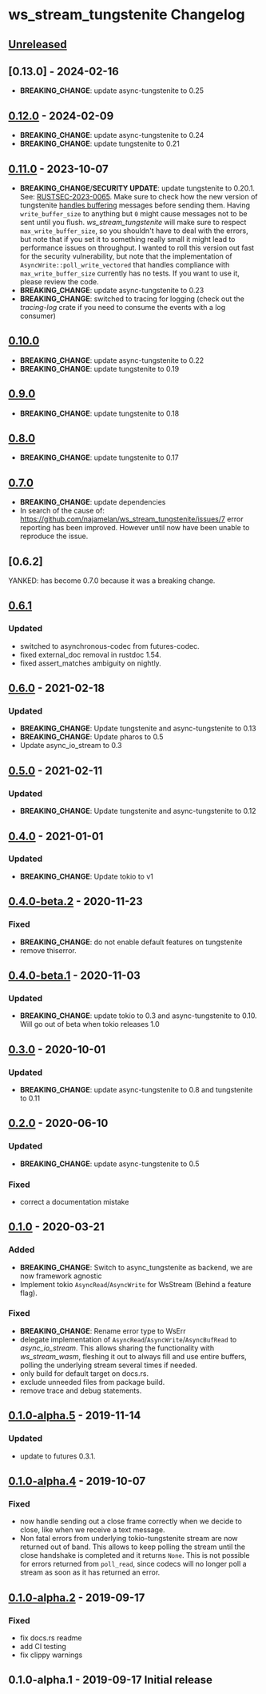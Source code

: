 # ws_stream_tungstenite Changelog

## [Unreleased]

  [Unreleased]: https://github.com/najamelan/ws_stream_tungstenite/compare/0.13.0...dev


## [0.13.0] - 2024-02-16

  [0.12.0]: https://github.com/najamelan/ws_stream_tungstenite/compare/0.12.0...0.13.0

  - **BREAKING_CHANGE**: update async-tungstenite to 0.25


## [0.12.0] - 2024-02-09

  [0.12.0]: https://github.com/najamelan/ws_stream_tungstenite/compare/0.11.0...0.12.0

  - **BREAKING_CHANGE**: update async-tungstenite to 0.24
  - **BREAKING_CHANGE**: update tungstenite to 0.21


## [0.11.0] - 2023-10-07

  [0.11.0]: https://github.com/najamelan/ws_stream_tungstenite/compare/0.10.0...0.11.0
  
  - **BREAKING_CHANGE**/**SECURITY UPDATE**: update tungstenite to 0.20.1. 
    See: [RUSTSEC-2023-0065](https://rustsec.org/advisories/RUSTSEC-2023-0065).
    Make sure to check how the new version of tungstenite 
    [handles buffering](https://docs.rs/tungstenite/latest/tungstenite/protocol/struct.WebSocketConfig.html) 
    messages before sending them. Having `write_buffer_size` to anything but `0` might cause
    messages not to be sent until you flush. _ws_stream_tungstenite_ will make sure to respect
    `max_write_buffer_size`, so you shouldn't have to deal with the errors, but note that if
    you set it to something really small it might lead to performance issues on throughput.
    I wanted to roll this version out fast for the security vulnerability, but note that the 
    implementation of `AsyncWrite::poll_write_vectored` that handles compliance with `max_write_buffer_size`
    currently has no tests. If you want to use it, please review the code.     
  - **BREAKING_CHANGE**: update async-tungstenite to 0.23
  - **BREAKING_CHANGE**: switched to tracing for logging (check out the _tracing-log_ crate
    if you need to consume the events with a log consumer)


## [0.10.0]

  [0.10.0]: https://github.com/najamelan/ws_stream_tungstenite/compare/0.9.0...0.10.0
  
  - **BREAKING_CHANGE**: update async-tungstenite to 0.22
  - **BREAKING_CHANGE**: update tungstenite to 0.19


## [0.9.0]

  [0.9.0]: https://github.com/najamelan/ws_stream_tungstenite/compare/0.8.0...0.9.0
  
  - **BREAKING_CHANGE**: update tungstenite to 0.18


## [0.8.0]

  [0.8.0]: https://github.com/najamelan/ws_stream_tungstenite/compare/0.7.0...0.8.0
  
  - **BREAKING_CHANGE**: update tungstenite to 0.17


## [0.7.0]

  [0.7.0]: https://github.com/najamelan/ws_stream_tungstenite/compare/0.6.1...0.7.0
  
  - **BREAKING_CHANGE**: update dependencies
  - In search of the cause of: https://github.com/najamelan/ws_stream_tungstenite/issues/7 error reporting
    has been improved. However until now have been unable to reproduce the issue.


## [0.6.2] 

  YANKED: has become 0.7.0 because it was a breaking change.

## [0.6.1]

  [0.6.1]: https://github.com/najamelan/ws_stream_tungstenite/compare/0.6.0...0.6.1

### Updated
  - switched to asynchronous-codec from futures-codec.
  - fixed external_doc removal in rustdoc 1.54.
  - fixed assert_matches ambiguity on nightly.


## [0.6.0] - 2021-02-18

  [0.6.0]: https://github.com/najamelan/ws_stream_tungstenite/compare/0.5.0...0.6.0

### Updated
  - **BREAKING_CHANGE**: Update tungstenite and async-tungstenite to 0.13
  - **BREAKING_CHANGE**: Update pharos to 0.5
  - Update async_io_stream to 0.3

## [0.5.0] - 2021-02-11

  [0.5.0]: https://github.com/najamelan/ws_stream_tungstenite/compare/0.4.0...0.5.0

### Updated
  - **BREAKING_CHANGE**: Update tungstenite and async-tungstenite to 0.12

## [0.4.0] - 2021-01-01

  [0.4.0]: https://github.com/najamelan/ws_stream_tungstenite/compare/0.4.0-beta.2...0.4.0

### Updated
  - **BREAKING_CHANGE**: Update tokio to v1

## [0.4.0-beta.2] - 2020-11-23

  [0.4.0-beta.2]: https://github.com/najamelan/ws_stream_tungstenite/compare/0.4.0-beta.1...0.4.0-beta.2

### Fixed
  - **BREAKING_CHANGE**: do not enable default features on tungstenite
  - remove thiserror.


## [0.4.0-beta.1] - 2020-11-03

  [0.4.0-beta.1]: https://github.com/najamelan/ws_stream_tungstenite/compare/0.3.0...0.4.0-beta.1

### Updated
  - **BREAKING_CHANGE**: update tokio to 0.3 and async-tungstenite to 0.10. Will go out of beta when tokio releases 1.0


## [0.3.0] - 2020-10-01

  [0.3.0]: https://github.com/najamelan/ws_stream_tungstenite/compare/0.2.0...0.3.0

### Updated
  - **BREAKING_CHANGE**: update async-tungstenite to 0.8 and tungstenite to 0.11


## [0.2.0] - 2020-06-10

  [0.2.0]: https://github.com/najamelan/ws_stream_tungstenite/compare/0.1.0...0.2.0

### Updated
  - **BREAKING_CHANGE**: update async-tungstenite to 0.5

### Fixed
  - correct a documentation mistake


## [0.1.0] - 2020-03-21

  [0.1.0]: https://github.com/najamelan/ws_stream_tungstenite/compare/0.1.0-alpha.5...0.1.0

### Added
  - **BREAKING_CHANGE**: Switch to async_tungstenite as backend, we are now framework agnostic
  - Implement tokio `AsyncRead`/`AsyncWrite` for WsStream (Behind a feature flag).

### Fixed
  - **BREAKING_CHANGE**: Rename error type to WsErr
  - delegate implementation of `AsyncRead`/`AsyncWrite`/`AsyncBufRead` to _async_io_stream_. This allows
    sharing the functionality with _ws_stream_wasm_, fleshing it out to always fill and use entire buffers,
    polling the underlying stream several times if needed.
  - only build for default target on docs.rs.
  - exclude unneeded files from package build.
  - remove trace and debug statements.


## [0.1.0-alpha.5] - 2019-11-14

  [0.1.0-alpha.5]: https://github.com/najamelan/ws_stream_tungstenite/compare/0.1.0-alpha.4...0.1.0-alpha.5

### Updated
  - update to futures 0.3.1.


## [0.1.0-alpha.4] - 2019-10-07

  [0.1.0-alpha.4]: https://github.com/najamelan/ws_stream_tungstenite/compare/0.1.0-alpha.2...0.1.0-alpha.4

### Fixed
  - now handle sending out a close frame correctly when we decide to close, like when we receive a text message.
  - Non fatal errors from underlying tokio-tungstenite stream are now returned out of band. This allows to keep
    polling the stream until the close handshake is completed and it returns `None`. This is not possible for
    errors returned from `poll_read`, since codecs will no longer poll a stream as soon as it has returned an error.


## [0.1.0-alpha.2] - 2019-09-17

  [0.1.0-alpha.2]: https://github.com/najamelan/ws_stream_tungstenite/compare/0.1.0-alpha.1...0.1.0-alpha.2

### Fixed
  - fix docs.rs readme
  - add CI testing
  - fix clippy warnings

## 0.1.0-alpha.1 - 2019-09-17 Initial release
